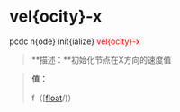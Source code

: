 # vel{ocity}-x
pcdc n{ode} init{ialize} <span style='color: red;'>vel{ocity}-x</span>
> **描述：**初始化节点在X方向的速度值

> 
> **值：**
> 
> f（[[float](数据类型/float/)/)）

